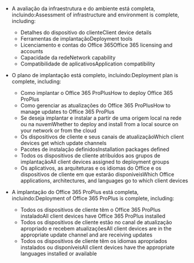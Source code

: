 - <span data-ttu-id="1bfb5-101">A avaliação da infraestrutura e do ambiente está completa, incluindo:</span><span class="sxs-lookup"><span data-stu-id="1bfb5-101">Assessment of infrastructure and environment is complete, including:</span></span>

    - <span data-ttu-id="1bfb5-102">Detalhes do dispositivo do cliente</span><span class="sxs-lookup"><span data-stu-id="1bfb5-102">Client device details</span></span>
    - <span data-ttu-id="1bfb5-103">Ferramentas de implantação</span><span class="sxs-lookup"><span data-stu-id="1bfb5-103">Deployment tools</span></span>
    - <span data-ttu-id="1bfb5-104">Licenciamento e contas do Office 365</span><span class="sxs-lookup"><span data-stu-id="1bfb5-104">Office 365 licensing and accounts</span></span>
    - <span data-ttu-id="1bfb5-105">Capacidade da rede</span><span class="sxs-lookup"><span data-stu-id="1bfb5-105">Network capability</span></span>
    - <span data-ttu-id="1bfb5-106">Compatibilidade de aplicativos</span><span class="sxs-lookup"><span data-stu-id="1bfb5-106">Application compatibility</span></span>

- <span data-ttu-id="1bfb5-107">O plano de implantação está completo, incluindo:</span><span class="sxs-lookup"><span data-stu-id="1bfb5-107">Deployment plan is complete, including:</span></span>

    - <span data-ttu-id="1bfb5-108">Como implantar o Office 365 ProPlus</span><span class="sxs-lookup"><span data-stu-id="1bfb5-108">How to deploy Office 365 ProPlus</span></span>
    - <span data-ttu-id="1bfb5-109">Como gerenciar as atualizações do Office 365 ProPlus</span><span class="sxs-lookup"><span data-stu-id="1bfb5-109">How to manage updates to Office 365 ProPlus</span></span>
    - <span data-ttu-id="1bfb5-110">Se deseja implantar e instalar a partir de uma origem local na rede ou na nuvem</span><span class="sxs-lookup"><span data-stu-id="1bfb5-110">Whether to deploy and install from a local source on your network or from the cloud</span></span>
    - <span data-ttu-id="1bfb5-111">Os dispositivos de cliente e seus canais de atualização</span><span class="sxs-lookup"><span data-stu-id="1bfb5-111">Which client devices get which update channels</span></span>
    - <span data-ttu-id="1bfb5-112">Pacotes de instalação definidos</span><span class="sxs-lookup"><span data-stu-id="1bfb5-112">Installation packages defined</span></span>
    - <span data-ttu-id="1bfb5-113">Todos os dispositivos de cliente atribuídos aos grupos de implantação</span><span class="sxs-lookup"><span data-stu-id="1bfb5-113">All client devices assigned to deployment groups</span></span>
    - <span data-ttu-id="1bfb5-114">Os aplicativos, as arquiteturas e os idiomas do Office e os dispositivos de cliente em que estarão disponíveis</span><span class="sxs-lookup"><span data-stu-id="1bfb5-114">Which Office applications, architectures, and languages go to which client devices</span></span>

- <span data-ttu-id="1bfb5-115">A implantação do Office 365 ProPlus está completa, incluindo:</span><span class="sxs-lookup"><span data-stu-id="1bfb5-115">Deployment of Office 365 ProPlus is complete, including:</span></span>

    - <span data-ttu-id="1bfb5-116">Todos os dispositivos de cliente têm o Office 365 ProPlus instalado</span><span class="sxs-lookup"><span data-stu-id="1bfb5-116">All client devices have Office 365 ProPlus installed</span></span>
    - <span data-ttu-id="1bfb5-117">Todos os dispositivos de cliente estão no canal de atualização apropriado e recebem atualizações</span><span class="sxs-lookup"><span data-stu-id="1bfb5-117">All client devices are in the appropriate update channel and are receiving updates</span></span>
    - <span data-ttu-id="1bfb5-118">Todos os dispositivos de cliente têm os idiomas apropriados instalados ou disponíveis</span><span class="sxs-lookup"><span data-stu-id="1bfb5-118">All client devices have the appropriate languages installed or available</span></span>

